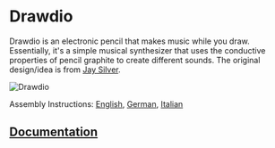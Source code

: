 # Drawdio
Drawdio is an electronic pencil that makes music while you draw.
Essentially, it's a simple musical synthesizer that uses the conductive properties of pencil graphite to create different sounds.
The original design/idea is from [Jay Silver](http://drawdio.com).

![Drawdio](https://github.com/watterott/Drawdio/raw/master/hardware/Drawdio_v10.jpg)

Assembly Instructions:
[English](https://github.com/watterott/Drawdio/raw/master/hardware/Drawdio_en.pdf), 
[German](https://github.com/watterott/Drawdio/raw/master/hardware/Drawdio_de.pdf), 
[Italian](https://github.com/watterott/Drawdio/raw/master/hardware/Drawdio_it.pdf)


## [Documentation](http://learn.watterott.com/learn-to-solder/drawdio/)
